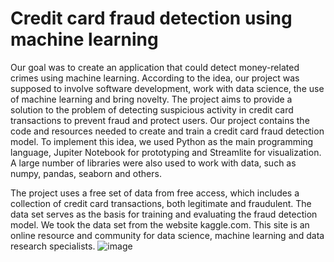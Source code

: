 # Credit card fraud detection using machine learning

Our goal was to create an application that could detect money-related crimes using machine learning. According to the idea, our project was supposed to involve software development, work with data science, the use of machine learning and bring novelty. The project aims to provide a solution to the problem of detecting suspicious activity in credit card transactions to prevent fraud and protect users.
Our project contains the code and resources needed to create and train a credit card fraud detection model. To implement this idea, we used Python as the main programming language, Jupiter Notebook for prototyping and Streamlite for visualization. A large number of libraries were also used to work with data, such as numpy, pandas, seaborn and others.


The project uses a free set of data from free access, which includes a collection of credit card transactions, both legitimate and fraudulent. The data set serves as the basis for training and evaluating the fraud detection model.
	We took the data set from the website kaggle.com. This site is an online resource and community for data science, machine learning and data research specialists.
![image](https://github.com/RaimbekovA/credit_card_fraud_detection_using_machine_learning/assets/63358961/88268d33-5dff-4136-945b-347c97159900)
